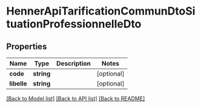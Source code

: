 # HennerApiTarificationCommunDtoSituationProfessionnelleDto

## Properties
Name | Type | Description | Notes
------------ | ------------- | ------------- | -------------
**code** | **string** |  | [optional] 
**libelle** | **string** |  | [optional] 

[[Back to Model list]](../README.md#documentation-for-models) [[Back to API list]](../README.md#documentation-for-api-endpoints) [[Back to README]](../README.md)


